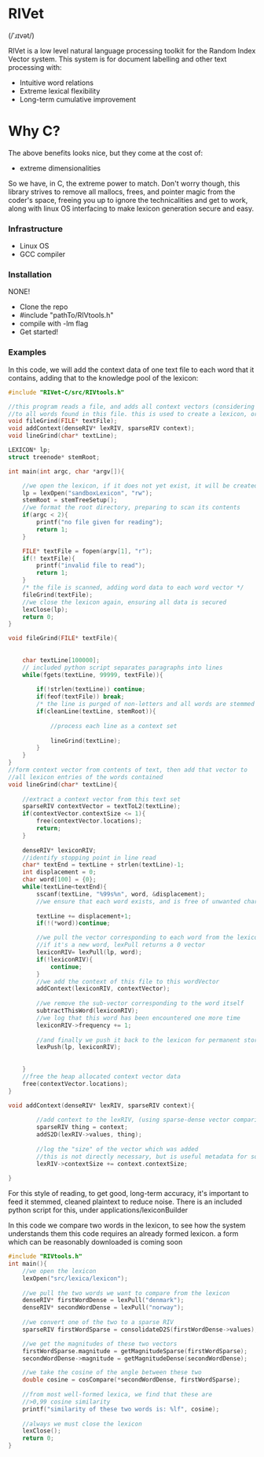 # RIVet
(/ˈɹɪvət/)

RIVet is a low level natural language processing toolkit for the Random 
Index Vector system.  This system is for document labelling and other 
text processing with:

  - Intuitive word relations 
  - Extreme lexical flexibility
  - Long-term cumulative improvement

# Why C?
The above benefits looks nice, but they come at the cost of: 
- extreme dimensionalities

So we have, in C, the extreme power to match.  Don't worry though, this 
library strives to remove all mallocs, frees, and pointer magic from the 
coder's space, freeing you up to ignore the technicalities and get to 
work, along with linux OS interfacing to make lexicon generation 
secure and easy.

### Infrastructure
* Linux OS
* GCC compiler

### Installation

NONE!
* Clone the repo
* #include "pathTo/RIVtools.h"
* compile with -lm flag
* Get started!



### Examples

In this code, we will add the context data of one text file to each word
that it contains, adding that to the knowledge pool of the lexicon:
```C
#include "RIVet-C/src/RIVtools.h"

//this program reads a file, and adds all context vectors (considering line as context)
//to all words found in this file. this is used to create a lexicon, or add to an existing one
void fileGrind(FILE* textFile);
void addContext(denseRIV* lexRIV, sparseRIV context);
void lineGrind(char* textLine);

LEXICON* lp;
struct treenode* stemRoot;

int main(int argc, char *argv[]){

	//we open the lexicon, if it does not yet exist, it will be created
	lp = lexOpen("sandboxLexicon", "rw");
	stemRoot = stemTreeSetup();
	//we format the root directory, preparing to scan its contents
	if(argc < 2){
		printf("no file given for reading");
		return 1;
	}

	FILE* textFile = fopen(argv[1], "r");
	if(! textFile){
		printf("invalid file to read");
		return 1;
	}
	/* the file is scanned, adding word data to each word vector */
	fileGrind(textFile);
	//we close the lexicon again, ensuring all data is secured
	lexClose(lp);
	return 0;
}

void fileGrind(FILE* textFile){
	
	
	char textLine[100000];
	// included python script separates paragraphs into lines
	while(fgets(textLine, 99999, textFile)){
		
		if(!strlen(textLine)) continue;
		if(feof(textFile)) break;
		/* the line is purged of non-letters and all words are stemmed */
		if(cleanLine(textLine, stemRoot)){
			
			//process each line as a context set
			
			lineGrind(textLine);
		}
	}
}
//form context vector from contents of text, then add that vector to
//all lexicon entries of the words contained
void lineGrind(char* textLine){
	
	//extract a context vector from this text set
	sparseRIV contextVector = textToL2(textLine);
	if(contextVector.contextSize <= 1){
		free(contextVector.locations);
		return;
	}
		
	denseRIV* lexiconRIV;
	//identify stopping point in line read
	char* textEnd = textLine + strlen(textLine)-1;
	int displacement = 0;
	char word[100] = {0};
	while(textLine<textEnd){
		sscanf(textLine, "%99s%n", word, &displacement);
		//we ensure that each word exists, and is free of unwanted characters
		
		textLine += displacement+1;
		if(!(*word))continue;

		//we pull the vector corresponding to each word from the lexicon
		//if it's a new word, lexPull returns a 0 vector
		lexiconRIV= lexPull(lp, word);
		if(!lexiconRIV){
			continue;
		}
		//we add the context of this file to this wordVector
		addContext(lexiconRIV, contextVector);
		
		//we remove the sub-vector corresponding to the word itself
		subtractThisWord(lexiconRIV);
		//we log that this word has been encountered one more time
		lexiconRIV->frequency += 1;
		
		//and finally we push it back to the lexicon for permanent storage
		lexPush(lp, lexiconRIV);
		
		
	}
	//free the heap allocated context vector data
	free(contextVector.locations);
}

void addContext(denseRIV* lexRIV, sparseRIV context){
		
		//add context to the lexRIV, (using sparse-dense vector comparison)
		sparseRIV thing = context;
		addS2D(lexRIV->values, thing);
		
		//log the "size" of the vector which was added
		//this is not directly necessary, but is useful metadata for some analises
		lexRIV->contextSize += context.contextSize;
		
}

```
For this style of reading, to get good, long-term accuracy, it's important
to feed it stemmed, cleaned plaintext to reduce noise.  There is an included
python script for this, under applications/lexiconBuilder


In this code we compare two words in the lexicon, to see how the system understands them
this code requires an already formed lexicon.  a form which can be reasonably downloaded is coming soon

```C
#include "RIVtools.h"
int main(){
	//we open the lexicon
	lexOpen("src/lexica/lexicon");
	
	//we pull the two words we want to compare from the lexicon
	denseRIV* firstWordDense = lexPull("denmark");
	denseRIV* secondWordDense = lexPull("norway");
	
	//we convert one of the two to a sparse RIV
	sparseRIV firstWordSparse = consolidateD2S(firstWordDense->values);

	//we get the magnitudes of these two vectors
	firstWordSparse.magnitude = getMagnitudeSparse(firstWordSparse);
	secondWordDense->magnitude = getMagnitudeDense(secondWordDense);

	//we take the cosine of the angle between these two
	double cosine = cosCompare(*secondWordDense, firstWordSparse);
	
	//from most well-formed lexica, we find that these are 
	//>0,99 cosine similarity
	printf("similarity of these two words is: %lf", cosine);
	
	//always we must close the lexicon
	lexClose();
	return 0;
}	
```	
